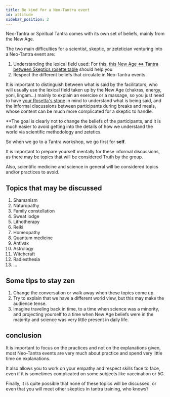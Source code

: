 ```yaml
---
title: Be kind for a Neo-Tantra event
id: attitude
sidebar_position: 2
---
```


Neo-Tantra or Spiritual Tantra comes with its own set of beliefs, mainly from the New Age.

The two main difficulties for a scientist, skeptic, or zetetician venturing into a Neo-Tantra event are:

1. Understanding the lexical field used: For this, [this New Age <=> Tantra between Skeptics rosette table](what/translator.md) should help you
1. Respect the different beliefs that circulate in Neo-Tantra events.

It is important to distinguish between what is said by the facilitators, who will usually use the lexical field taken up by the New Age (chakras, energy, yoni, lingam...) mainly to explain an exercise or a massage, so you just need to have [your Rosetta's stone](what/translator.md) in mind to understand what is being said, and the informal discussions between participants during breaks and meals, whose content can be much more complicated for a skeptic to handle.

**The goal is clearly not to change the beliefs of the participants, and it is much easier to avoid getting into the details of how we understand the world via scientific methodology and zetetics.

So when we go to a Tantra workshop, we go first for **self**.

It is important to prepare yourself mentally for these informal discussions, as there may be topics that will be considered Truth by the group.

Also, scientific medicine and science in general will be considered topics and/or practices to avoid.

## Topics that may be discussed

1. Shamanism
1. Naturopathy
1. Family constellation
1. Sweat lodge
1. Lithotherapy
1. Reiki
1. Homeopathy
1. Quantum medicine
1. Antivax
1. Astrology
1. Witchcraft
1. Radiesthesia
1. ...

## Some tips to stay zen

1. Change the conversation or walk away when these topics come up.
1. Try to explain that we have a different world view, but this may make the audience tense.
1. Imagine traveling back in time, to a time when science was a minority, and projecting yourself to a time when New Age beliefs were in the majority and science was very little present in daily life.

## conclusion

It is important to focus on the practices and not on the explanations given, most Neo-Tantra events are very much about practice and spend very little time on explanations.

It also allows you to work on your empathy and respect skills face to face, even if it is sometimes complicated on some subjects like vaccination or 5G.

Finally, it is quite possible that none of these topics will be discussed, or even that you will meet other skeptics in tantra training, who knows?
